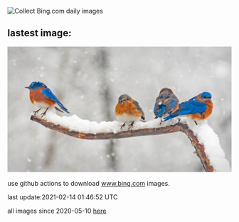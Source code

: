 ![Collect Bing.com daily images](https://github.com/counter2015/bing-daily-images/workflows/Collect%20Bing.com%20daily%20images/badge.svg)
## lastest image:
![](images/BluebirdsEastern.jpg)

use github actions to download www.bing.com images.

last update:2021-02-14 01:46:52 UTC

all images since 2020-05-10 [here](https://github.com/counter2015/bing-daily-images/tree/master/images) 
